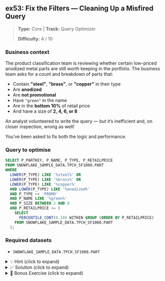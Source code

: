 ## ex53: Fix the Filters — Cleaning Up a Misfired Query

> **Type:** Core | **Track:** Query Optimizer  
>
> **Difficulty:** 4 / 10

### Business context
The product classification team is reviewing whether certain low-priced anodized metal parts are still worth keeping in the portfolio. The business team asks for a count and breakdown of parts that:

- Contain **"steel"**, **"brass"**, or **"copper"** in their type
- Are **anodized**
- Are **not promotional**
- Have `"green"` in the name
- Are in the **bottom 10%** of retail price
- And have a size of **2, 4, 6, or 8**

An analyst volunteered to write the query — but it’s inefficient and, on closer inspection, wrong as well!

You’ve been asked to fix both the logic and performance.

### Query to optimise

```sql
SELECT P_PARTKEY, P_NAME, P_TYPE, P_RETAILPRICE
FROM SNOWFLAKE_SAMPLE_DATA.TPCH_SF1000.PART
WHERE 
  LOWER(P_TYPE) LIKE '%steel%' OR
  LOWER(P_TYPE) LIKE '%brass%' OR
  LOWER(P_TYPE) LIKE '%copper%'
  AND LOWER(P_TYPE) LIKE '%anodized%'
  AND P_TYPE <> 'PROMO'
  AND P_NAME LIKE '%green%'
  AND P_SIZE BETWEEN 2 AND 8
  AND P_RETAILPRICE <= (
    SELECT 
      PERCENTILE_CONT(0.10) WITHIN GROUP (ORDER BY P_RETAILPRICE)
    FROM SNOWFLAKE_SAMPLE_DATA.TPCH_SF1000.PART
  );
```

### Required datasets

* `SNOWFLAKE_SAMPLE_DATA.TPCH_SF1000.PART`

<details>
<summary>💡 Hint (click to expand)</summary>

#### How to think about it

There are five problems:
1. `LIKE` is case-sensitive — use `ILIKE`
2. `P_TYPE <> 'PROMO'` doesn’t match types like `'PROMO ANODIZED'`
3. `BETWEEN 2 AND 8` includes sizes 3, 5, 7 — not what was asked
4. The scalar subquery for percentile is re-evaluated row-by-row
5. The `OR` chain for materials isn't grouped — leading to faulty logic

Group related logic, simplify filters, and make the query planner happy.

#### Helpful SQL concepts

`ILIKE`, `NOT ILIKE`, `IN`, `PERCENTILE_CONT`, `WITH`, parentheses

```sql
-- Better patterns:
P_SIZE IN (2, 4, 6, 8)
P_TYPE NOT ILIKE 'promo%'
```

</details>

<details>
<summary>✅ Solution (click to expand)</summary>

```sql
WITH low_price_threshold AS (
  SELECT 
    PERCENTILE_CONT(0.10) WITHIN GROUP (ORDER BY P_RETAILPRICE) AS price_cutoff
  FROM SNOWFLAKE_SAMPLE_DATA.TPCH_SF1000.PART
)

SELECT
  P_PARTKEY,
  P_NAME,
  P_TYPE,
  P_SIZE,
  P_RETAILPRICE
FROM SNOWFLAKE_SAMPLE_DATA.TPCH_SF1000.PART p,
     low_price_threshold
WHERE 
  P_TYPE NOT ILIKE 'promo%'
  AND P_TYPE ILIKE '%anodized%'
  AND (
    P_TYPE ILIKE '%steel%' OR
    P_TYPE ILIKE '%brass%' OR
    P_TYPE ILIKE '%copper%'
  )
  AND P_NAME ILIKE '%green%'
  AND P_SIZE IN (2, 4, 6, 8)
  AND P_RETAILPRICE <= price_cutoff;
```

#### Why this works

- `ILIKE` handles case-insensitive matches cleanly
- `NOT ILIKE 'promo%'` correctly excludes any promotional variants
- `IN (2, 4, 6, 8)` filters exactly the requested sizes
- `WITH` clause avoids recalculating the percentile per row
- Parentheses around the `OR` logic prevent accidental precedence bugs

#### Business answer

There are **N parts** that meet all the requested conditions — low-priced, anodized, green-themed, non-promotional metal parts with even-numbered small sizes.

#### Take-aways

* Be precise with range logic — `BETWEEN` can include unwanted values
* Avoid repeating `LOWER(...) LIKE` — use `ILIKE`
* Wrap scalar aggregations in a CTE to prevent recomputation
* Always group `OR` conditions with parentheses when mixed with `AND`

</details>

<details>
<summary>🎁 Bonus Exercise (click to expand)</summary>

Add a `material_tag` column that classifies the part as `'steel'`, `'brass'`, or `'copper'` based on which substring appears in the type.

Then return the number of qualifying parts by material type and size.

</details>
